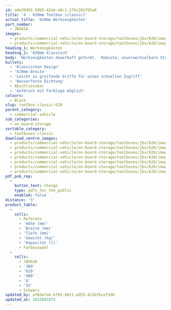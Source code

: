 ```yaml
---
id: ade39d91-59b5-42eb-a0c1-2f9c281f65a0
title: '4 - 620mm Toolbox (classic)'
actual_title: '620mm Werkzeugkästen'
part_number:
  - JBX62A
images:
  - products/commercial-vehicle/on-board-storage/toolboxes/jbx/620/images-lr/Product_Image_776x776_(518x518_focus_area)-JBX62_01.jpg
  - products/commercial-vehicle/on-board-storage/toolboxes/jbx/620/images-lr/Product_Image_776x776_(518x518_focus_area)-JBX62_02.jpg
heading_1: Werkzeugkästen
heading_2: '620mm klassisch'
body: 'Werkzeugkästen dauerhaft geformt.  Robuste, unverwechselbare Staukästen für Nutzfahrzeuge in verschiedenen Grössen.'
bullets:
  - 'Klassischen Design'
  - '620mm Breite'
  - 'Leicht zu greifende Griffe für einen schnellen Zugriff'
  - 'Wasserfeste Dichtung'
  - Abschliessbar
  - 'Aufdruck mit Farblogo möglich'
colours:
  - Black
slug: toolbox-classic-620
parent_category:
  - commercial-vehicle
sub_categories:
  - on-board-storage
sortable_category:
  - toolboxes-classic
download_centre_images:
  - products/commercial-vehicle/on-board-storage/toolboxes/jbx/620/images-hr/JBX62_001.jpg
  - products/commercial-vehicle/on-board-storage/toolboxes/jbx/620/images-hr/JBX62_002.jpg
  - products/commercial-vehicle/on-board-storage/toolboxes/jbx/620/images-hr/JBX62_003.jpg
  - products/commercial-vehicle/on-board-storage/toolboxes/jbx/620/images-hr/JBX62_004.jpg
  - products/commercial-vehicle/on-board-storage/toolboxes/jbx/620/images-hr/JBX62_005.jpg
  - products/commercial-vehicle/on-board-storage/toolboxes/jbx/620/images-hr/JBX62_03.jpg
  - products/commercial-vehicle/on-board-storage/toolboxes/jbx/620/images-hr/JBX62_04.jpg
pdf_pub_rep:
  -
    button_text: Change
    type: pdfs_for_the_public
    enabled: false
distance: '3'
product_table:
  -
    cells:
      - Referenz
      - 'Höhe (mm)'
      - 'Breite (mm)'
      - 'Tiefe (mm)'
      - 'Gewicht (kg)'
      - 'Kapazität (l)'
      - Farbauswahl
  -
    cells:
      - JBX62A
      - '360'
      - '620'
      - '400'
      - '6'
      - '55'
      - Schwarz
updated_by: a76dafa4-b7b5-4911-ad55-421bfbcef2db
updated_at: 1633681073
---
```

